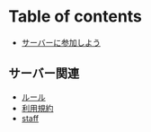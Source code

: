 # Table of contents

* [サーバーに参加しよう](README.md)

## サーバー関連 <a id="serverkanren"></a>

* [ルール](serverkanren/rule.md)
* [利用規約](serverkanren/kiyaku.md)
* [staff](serverkanren/staff.md)

